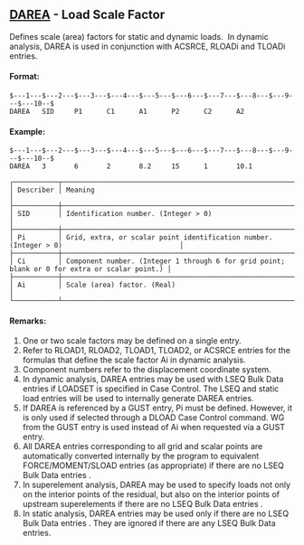 ## [DAREA](https://help.hexagonmi.com/bundle/MSC_Nastran_2022.4/page/Nastran_Combined_Book/qrg/bulkde/TOC.DAREA.xhtml) - Load Scale Factor

Defines scale (area) factors for static and dynamic loads.  In dynamic analysis, DAREA is used in conjunction with ACSRCE, RLOADi and TLOADi entries.

#### Format:

```nastran
$---1---$---2---$---3---$---4---$---5---$---6---$---7---$---8---$---9---$---10--$
DAREA   SID     P1      C1      A1      P2      C2      A2                      
```

#### Example:

```nastran
$---1---$---2---$---3---$---4---$---5---$---6---$---7---$---8---$---9---$---10--$
DAREA   3       6       2       8.2     15      1       10.1                    
```

```text
┌───────────┬───────────────────────────────────────────────────────────────────────────────────────────────┐
│ Describer │ Meaning                                                                                       │
├───────────┼───────────────────────────────────────────────────────────────────────────────────────────────┤
│ SID       │ Identification number. (Integer > 0)                                                          │
├───────────┼───────────────────────────────────────────────────────────────────────────────────────────────┤
│ Pi        │ Grid, extra, or scalar point identification number. (Integer > 0)                             │
├───────────┼───────────────────────────────────────────────────────────────────────────────────────────────┤
│ Ci        │ Component number. (Integer 1 through 6 for grid point; blank or 0 for extra or scalar point.) │
├───────────┼───────────────────────────────────────────────────────────────────────────────────────────────┤
│ Ai        │ Scale (area) factor. (Real)                                                                   │
└───────────┴───────────────────────────────────────────────────────────────────────────────────────────────┘
```

#### Remarks:

1. One or two scale factors may be defined on a single entry.
2. Refer to RLOAD1, RLOAD2, TLOAD1, TLOAD2, or ACSRCE entries for the formulas that define the scale factor Ai in dynamic analysis.
3. Component numbers refer to the displacement coordinate system.
4. In dynamic analysis, DAREA entries may be used with LSEQ Bulk Data entries if LOADSET is specified in Case Control. The LSEQ and static load entries will be used to internally generate DAREA entries.
5. If DAREA is referenced by a GUST entry, Pi must be defined. However, it is only used if selected through a DLOAD Case Control command. WG from the GUST entry is used instead of Ai when requested via a GUST entry.
6. All DAREA entries corresponding to all grid and scalar points are automatically converted internally by the program to equivalent FORCE/MOMENT/SLOAD entries (as appropriate)  if there are no LSEQ Bulk Data entries .
7. In superelement analysis, DAREA may be used to specify loads not only on the interior points of the residual, but also on the interior points of upstream superelements  if there are no LSEQ Bulk Data entries .
8. In static analysis, DAREA entries may be used  only if there are no LSEQ Bulk Data entries . They are ignored if there are any LSEQ Bulk Data entries.
